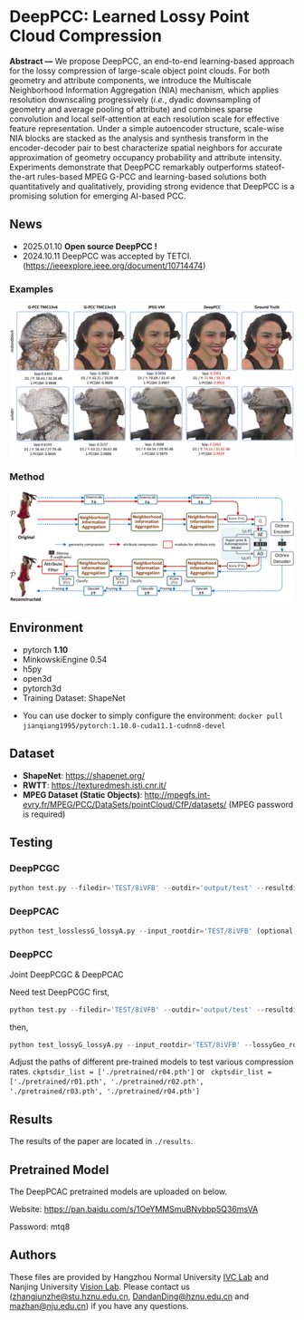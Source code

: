 # DeepPCC: Learned Lossy Point Cloud Compression

**Abstract —**  We propose DeepPCC, an end-to-end learning-based approach for the lossy compression of large-scale object point clouds. For both geometry and attribute components, we introduce the Multiscale Neighborhood Information Aggregation (NIA) mechanism, which applies resolution downscaling progressively (*i.e.*, dyadic downsampling of geometry and average pooling of attribute) and combines sparse convolution and local self-attention at each resolution scale for effective feature representation. Under a simple autoencoder structure, scale-wise NIA blocks are stacked as the analysis and synthesis transform in the encoder-decoder pair to best characterize spatial neighbors for accurate approximation of geometry occupancy probability and attribute intensity. Experiments demonstrate that DeepPCC remarkably outperforms stateof-the-art rules-based MPEG G-PCC and learning-based solutions both quantitatively and qualitatively, providing strong evidence that DeepPCC is a promising solution for emerging AI-based PCC. 


## News

* 2025.01.10 **Open source DeepPCC !**
* 2024.10.11 DeepPCC was accepted by TETCI. (https://ieeexplore.ieee.org/document/10714474)

### Examples

![Diagram](images/visual_front.png)

### Method

![Diagram](images/overall_framework.png)

## Environment

- pytorch **1.10**
- MinkowskiEngine 0.54
- h5py
- open3d
- pytorch3d
- Training Dataset: ShapeNet 

* You can use docker to simply configure the environment: `docker pull jianqiang1995/pytorch:1.10.0-cuda11.1-cudnn8-devel`


## Dataset

* **ShapeNet**: https://shapenet.org/ 
* **RWTT**: https://texturedmesh.isti.cnr.it/ 
* **MPEG Dataset (Static Objects)**: http://mpegfs.int-evry.fr/MPEG/PCC/DataSets/pointCloud/CfP/datasets/ (MPEG password is required) 

## Testing

### DeepPCGC

```python
python test.py --filedir='TEST/8iVFB' --outdir='output/test' --resultdir='results/test' --hyper (optional --pct_pos for test R01)
```

### DeepPCAC

```python
python test_losslessG_lossyA.py --input_rootdir='TEST/8iVFB' (optional --quick for quick test not encoding & decoding)
```

### DeepPCC

Joint DeepPCGC & DeepPCAC

Need test DeepPCGC first,

```python
python test.py --filedir='TEST/8iVFB' --outdir='output/test' --resultdir='results/test' --hyper (optional --pct_pos for test R01)
```

then,

```python
python test_lossyG_lossyA.py --input_rootdir='TEST/8iVFB' --lossyGeo_rootdir='output/test' (optional --quick for quick test not encoding & decoding)
```

Adjust the paths of different pre-trained models to test various compression rates. ```ckptsdir_list = ['./pretrained/r04.pth']```  or ``` ckptsdir_list = ['./pretrained/r01.pth', './pretrained/r02.pth', './pretrained/r03.pth', './pretrained/r04.pth']```

## Results

The results of the paper are located in `./results`.

## Pretrained Model

The DeepPCAC pretrained models are uploaded on below.

Website: https://pan.baidu.com/s/1OeYMMSmuBNvbbp5Q36msVA 

Password: mtq8

## Authors

These files are provided by Hangzhou Normal University [IVC Lab](https://github.com/3dpcc/3DPCC) and Nanjing University [Vision Lab](https://vision.nju.edu.cn/).  Please contact us (zhangjunzhe@stu.hznu.edu.cn, DandanDing@hznu.edu.cn and mazhan@nju.edu.cn) if you have any questions.
